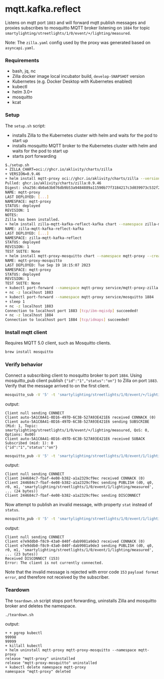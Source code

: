 # mqtt.kafka.reflect

Listens on mqtt port `1883` and will forward mqtt publish messages and proxies subscribes to mosquitto MQTT broker listening on `1884` for topic `smartylighting/streetlights/1/0/event/+/lighting/measured`.

Note: The `zilla.yaml` config used by the proxy was generated based on `asyncapi.yaml`.

### Requirements

- bash, jq, nc
- Zilla docker image local incubator build, `develop-SNAPSHOT` version
- Kubernetes (e.g. Docker Desktop with Kubernetes enabled)
- kubectl
- helm 3.0+
- mosquitto
- kcat

### Setup

The `setup.sh` script:

- installs Zilla to the Kubernetes cluster with helm and waits for the pod to start up
- installs mosquitto MQTT broker to the Kubernetes cluster with helm and waits for the pod to start up
- starts port forwarding

```bash
$./setup.sh 
+ ZILLA_CHART=oci://ghcr.io/aklivity/charts/zilla
+ VERSION=0.9.46
+ helm install mqtt-proxy oci://ghcr.io/aklivity/charts/zilla --version 0.9.46 --namespace mqtt-proxy --create-namespace --wait --values values.yaml --set-file 'zilla\.yaml=zilla.yaml'
Pulled: ghcr.io/aklivity/charts/zilla:0.9.46
Digest: sha256:4b0a63b076db9b53a9484889a11590b77f3184217c3d039973c532f25940adbc
NAME: mqtt-proxy
LAST DEPLOYED: [...]
NAMESPACE: mqtt-proxy
STATUS: deployed
REVISION: 1
NOTES:
Zilla has been installed.
+ helm install zilla-mqtt-kafka-reflect-kafka chart --namespace zilla-mqtt-kafka-reflect --create-namespace --wait
NAME: zilla-mqtt-kafka-reflect-kafka
LAST DEPLOYED: [...]
NAMESPACE: zilla-mqtt-kafka-reflect
STATUS: deployed
REVISION: 1
TEST SUITE: None
+ helm install mqtt-proxy-mosquitto chart --namespace mqtt-proxy --create-namespace --wait
NAME: mqtt-proxy-mosquitto
LAST DEPLOYED: Tue Sep 19 18:15:07 2023
NAMESPACE: mqtt-proxy
STATUS: deployed
REVISION: 1
TEST SUITE: None
+ kubectl port-forward --namespace mqtt-proxy service/mqtt-proxy-zilla 1883
+ nc -z localhost 1883
+ kubectl port-forward --namespace mqtt-proxy service/mosquitto 1884
+ sleep 1
+ nc -z localhost 1883
Connection to localhost port 1883 [tcp/ibm-mqisdp] succeeded!
+ nc -z localhost 1884
Connection to localhost port 1884 [tcp/idmaps] succeeded!

```

### Install mqtt client

Requires MQTT 5.0 client, such as Mosquitto clients.

```bash
brew install mosquitto
```

### Verify behavior

Connect a subscribing client to mosquitto broker to port `1884`. Using mosquitto_pub client publish `{"id":"1","status":"on"}` to Zilla on port `1883`. Verify that the message arrived to on the first client.
```bash
mosquitto_sub -V '5' -t 'smartylighting/streetlights/1/0/event/+/lighting/measured' -d -p 1884
```
output:
```
Client null sending CONNECT
Client auto-5A1C0A41-0D16-497D-6C3B-527A93E421E6 received CONNACK (0)
Client auto-5A1C0A41-0D16-497D-6C3B-527A93E421E6 sending SUBSCRIBE (Mid: 1, Topic: smartylighting/streetlights/1/0/event/+/lighting/measured, QoS: 0, Options: 0x00)
Client auto-5A1C0A41-0D16-497D-6C3B-527A93E421E6 received SUBACK
Subscribed (mid: 1): 0
{"id":"1","status":"on"}
```

```bash
mosquitto_pub -V '5' -t 'smartylighting/streetlights/1/0/event/1/lighting/measured' -m '{"id":"1","status":"on"}' -d
```
output:
```
Client null sending CONNECT
Client 244684c7-fbaf-4e08-b382-a1a2329cf9ec received CONNACK (0)
Client 244684c7-fbaf-4e08-b382-a1a2329cf9ec sending PUBLISH (d0, q0, r0, m1, 'smartylighting/streetlights/1/0/event/1/lighting/measured', ... (24 bytes))
Client 244684c7-fbaf-4e08-b382-a1a2329cf9ec sending DISCONNECT
```

Now attempt to publish an invalid message, with property `stat` instead of `status`.

```bash
mosquitto_pub -V '5' -t 'smartylighting/streetlights/1/0/event/1/lighting/measured' -m '{"id":"1","stat":"off"}' -d -repeat 2 --repeat-delay 3
```
output:
```
Client null sending CONNECT
Client e7e9ddb0-f8c9-43a0-840f-dab9981a9de3 received CONNACK (0)
Client e7e9ddb0-f8c9-43a0-840f-dab9981a9de3 sending PUBLISH (d0, q0, r0, m1, 'smartylighting/streetlights/1/0/event/1/lighting/measured', ... (23 bytes))
Received DISCONNECT (153)
Error: The client is not currently connected.
```

Note that the invalid message is rejected with error code `153` `payload format error`, and therefore not received by the subscriber.

### Teardown

The `teardown.sh` script stops port forwarding, uninstalls Zilla and mosquitto broker and deletes the namespace.

```bash
./teardown.sh

```

output:

```text
+ + pgrep kubectl
99998
99999
+ killall kubectl
+ helm uninstall mqtt-proxy mqtt-proxy-mosquitto --namespace mqtt-proxy
release "mqtt-proxy" uninstalled
release "mqtt-proxy-mosquitto" uninstalled
+ kubectl delete namespace mqtt-proxy
namespace "mqtt-proxy" deleted
```
